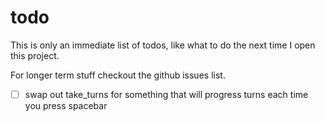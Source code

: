 # todo
This is only an immediate list of todos, like what to do the next time I open this project.

For longer term stuff checkout the github issues list.

- [ ] swap out take_turns for something that will progress turns each time you press spacebar
